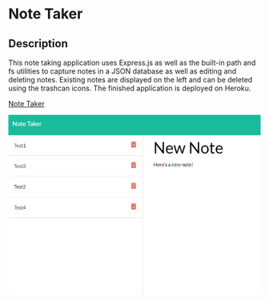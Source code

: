 # Note Taker
## Description
This note taking application uses Express.js as well as the built-in path and fs utilities to capture notes in a JSON database as well as editing and deleting notes. Existing notes are displayed on the left and can be deleted using the trashcan icons. The finished application is deployed on Heroku.

[Note Taker](https://github.com/matthale11/note-taker)

![Note Taker](screenshot.PNG)